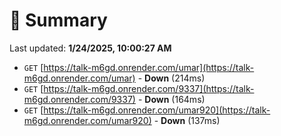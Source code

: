 # 📖 Summary
Last updated: **1/24/2025, 10:00:27 AM**

- `GET` [https://talk-m6gd.onrender.com/umar](https://talk-m6gd.onrender.com/umar) - **Down** (214ms)
- `GET` [https://talk-m6gd.onrender.com/9337](https://talk-m6gd.onrender.com/9337) - **Down** (164ms)
- `GET` [https://talk-m6gd.onrender.com/umar920](https://talk-m6gd.onrender.com/umar920) - **Down** (137ms)
